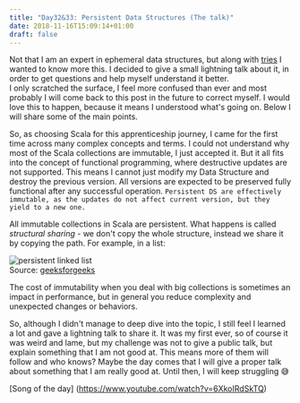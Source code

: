 ```yaml
---
title: "Day32&33: Persistent Data Structures (The talk)"
date: 2018-11-16T15:09:14+01:00
draft: false
---
```


Not that I am an expert in ephemeral data structures, but along with [tries](https://ciatastrophe.netlify.com/2018/11/13/day30/) Ι wanted to know more this. I decided to give a small lightning talk about it, in order to get questions and help myself understand it better.  
I only scratched the surface, I feel more confused than ever and most probably I will come back to this post in the future to correct myself. I would love this to happen, because it means I understood what's going on. Below I will share some of the main points. 

So, as choosing Scala for this apprenticeship journey, I came for the first time across many complex concepts and terms. I could not understand why most of the Scala collections are immutable, I just accepted it. But it all fits into the concept of functional programming, where destructive updates are not supported. This means I cannot just modify my Data Structure and destroy the previous version. All versions are expected to be preserved fully functional after any  successful operation. ``Persistent DS are effectively immutable, as the updates do not affect current version, but they yield to a new one. ``  

All immutable collections in Scala are persistent. What happens is called _structural sharing_ - we don't copy the whole structure, instead we share it by copying the path. For example, in a list:  

![persistent linked list](/images/persistence-linked-list.png)  
Source: [geeksforgeeks](https://www.geeksforgeeks.org/persistent-data-structures/)  

The cost of immutability when you deal with big collections is sometimes an impact in performance, but in general you reduce complexity and unexpected changes or behaviors.  

So, although I didn't manage to deep dive into the topic, I still feel I learned a lot and gave a lightning talk to share it. It was my first ever, so of course it was weird and lame, but my challenge was not to give a public talk, but explain something that I am not good at. This means more of them will follow and who knows? Maybe the day comes that I will give a proper talk about something that I am really good at. Until then, I will keep struggling 😅

[Song of the day] (https://www.youtube.com/watch?v=6XkoIRdSkTQ)
